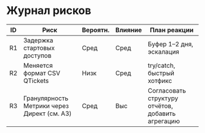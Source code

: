 # Журнал рисков
| ID | Риск                          | Вероятн. | Влияние | План реакции                                   |
|----|-------------------------------|----------|---------|-----------------------------------------------|
| R1 | Задержка стартовых доступов   | Сред     | Сред    | Буфер 1–2 дня, эскалация                       |
| R2 | Меняется формат CSV QTickets  | Низк     | Сред    | try/catch, быстрый хотфикс                     |
| R3 | Гранулярность Метрики через Директ (см. A3) | Сред     | Выс     | Согласовать структуру отчётов, добавить агрегацию |